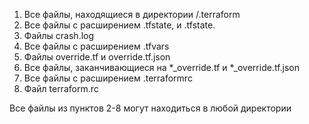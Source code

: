 1. Все файлы, находящиеся в директории /.terraform
2. Все файлы с расширением .tfstate, и .tfstate.
3. Файлы crash.log
4. Все файлы с расширением .tfvars
5. Файлы override.tf и override.tf.json
6. Все файлы, заканчивающиеся на *_override.tf и *_override.tf.json
7. Все файлы с расширением .terraformrc
8. Файл terraform.rc

Все файлы из пунктов 2-8 могут находиться в любой директории